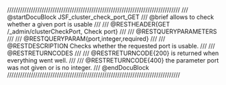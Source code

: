 ////////////////////////////////////////////////////////////////////////////////
/// @startDocuBlock JSF_cluster_check_port_GET
/// @brief allows to check whether a given port is usable
///
/// @RESTHEADER{GET /_admin/clusterCheckPort, Check port}
///
/// @RESTQUERYPARAMETERS
///
/// @RESTQUERYPARAM{port,integer,required}
///
/// @RESTDESCRIPTION Checks whether the requested port is usable.
///
/// @RESTRETURNCODES
///
/// @RESTRETURNCODE{200} is returned when everything went well.
///
/// @RESTRETURNCODE{400} the parameter port was not given or is no integer.
/// @endDocuBlock
////////////////////////////////////////////////////////////////////////////////